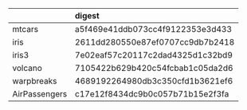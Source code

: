 |              |digest                           |
|:-------------|:--------------------------------|
|mtcars        |a5f469e41ddb073cc4f9122353e3d433 |
|iris          |2611dd280550e87ef0707cc9db7b2418 |
|iris3         |7e02eaf57c20117c2dad4325d1c32bd9 |
|volcano       |7105422b629b420c54fcbab1c05da2d6 |
|warpbreaks    |4689192264980db3c350cfd1b3621ef6 |
|AirPassengers |c17e12f8434dc9b0c057b71b15e2f3fa |
